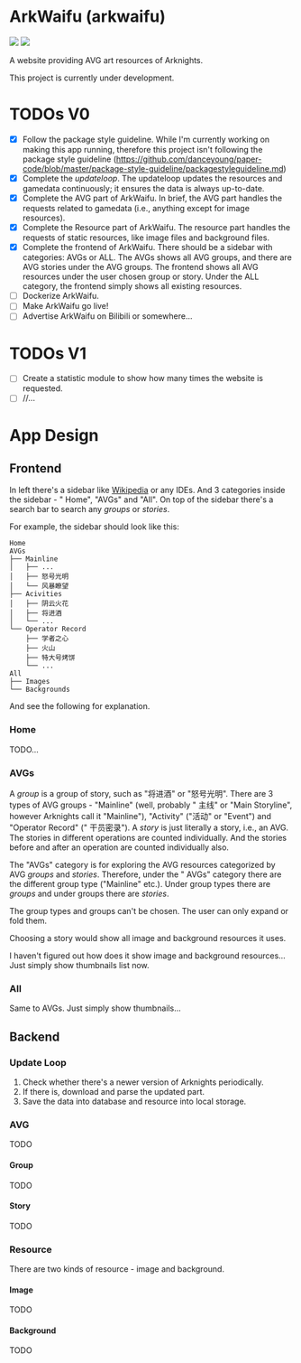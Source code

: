 # ArkWaifu (arkwaifu)

![](https://img.shields.io/github/license/FlandiaYingman/arkwaifu?style=flat-square)
![](https://img.shields.io/github/last-commit/FlandiaYingman/arkwaifu?style=flat-square)

A website providing AVG art resources of Arknights.

This project is currently under development.

# TODOs V0 #

- [x] Follow the package style guideline. While I'm currently working on making this app running, therefore this project
  isn't following the package style
  guideline (https://github.com/danceyoung/paper-code/blob/master/package-style-guideline/packagestyleguideline.md)
- [x] Complete the *updateloop*. The updateloop updates the resources and gamedata continuously; it ensures the data is
  always up-to-date.
- [x] Complete the AVG part of ArkWaifu. In brief, the AVG part handles the requests related to gamedata (i.e., anything
  except for image resources).
- [x] Complete the Resource part of ArkWaifu. The resource part handles the requests of static resources, like image
  files and background files.
- [x] Complete the frontend of ArkWaifu. There should be a sidebar with categories: AVGs or ALL. The AVGs shows all AVG
  groups, and there are AVG stories under the AVG groups. The frontend shows all AVG resources under the user chosen
  group or story. Under the ALL category, the frontend simply shows all existing resources.
- [ ] Dockerize ArkWaifu.
- [ ] Make ArkWaifu go live!
- [ ] Advertise ArkWaifu on Bilibili or somewhere...

# TODOs V1 #

- [ ] Create a statistic module to show how many times the website is requested.
- [ ] //...

# App Design #

## Frontend

In left there's a sidebar like [Wikipedia](https://wikipedia.org/) or any IDEs. And 3 categories inside the sidebar - "
Home", "AVGs" and "All". On top of the sidebar there's a search bar to search any *groups* or *stories*.

For example, the sidebar should look like this:

```
Home
AVGs
├── Mainline
│   ├── ...
│   ├── 怒号光明
│   └── 风暴瞭望
├── Acivities
│   ├── 阴云火花
│   ├── 将进酒
│   └── ...
└── Operator Record
    ├── 学者之心
    ├── 火山
    ├── 特大号烤饼
    └── ...
All
├── Images
└── Backgrounds
```

And see the following for explanation.

### Home

TODO...

### AVGs

A *group* is a group of story, such as "将进酒" or "怒号光明". There are 3 types of AVG groups - "Mainline" (well, probably "
主线" or "Main Storyline", however Arknights call it "Mainline"), "Activity" ("活动" or "Event") and "Operator Record" ("
干员密录"). A *story* is just literally a story, i.e., an AVG. The stories in different operations are counted individually.
And the stories before and after an operation are counted individually also.

The "AVGs" category is for exploring the AVG resources categorized by AVG *groups* and *stories*. Therefore, under the "
AVGs" category there are the different group type ("Mainline" etc.). Under group types there are *groups* and under
groups there are *stories*.

The group types and groups can't be chosen. The user can only expand or fold them.

Choosing a story would show all image and background resources it uses.

I haven't figured out how does it show image and background resources... Just simply show thumbnails list now.

### All

Same to AVGs. Just simply show thumbnails...

## Backend

### Update Loop ###

1. Check whether there's a newer version of Arknights periodically.
2. If there is, download and parse the updated part.
3. Save the data into database and resource into local storage.

### AVG ###

TODO

#### Group

TODO

#### Story

TODO

### Resource ###

There are two kinds of resource - image and background.

#### Image

TODO

#### Background

TODO
